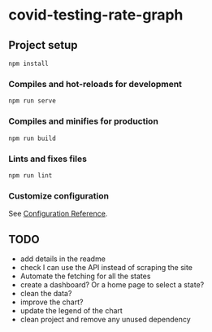 # covid-testing-rate-graph

## Project setup
```
npm install
```

### Compiles and hot-reloads for development
```
npm run serve
```

### Compiles and minifies for production
```
npm run build
```

### Lints and fixes files
```
npm run lint
```

### Customize configuration
See [Configuration Reference](https://cli.vuejs.org/config/).


## TODO

* add details in the readme
* check I can use the API instead of scraping the site
* Automate the fetching for all the states
* create a dashboard? Or a home page to select a state?
* clean the data?
* improve the chart?
* update the legend of the chart
* clean project and remove any unused dependency